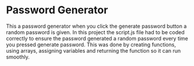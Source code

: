 # Password Generator 
This a password generator when you click the generate password button a random password is given. In this project the script.js file had to be coded correctly to ensure the password generated a random password every time you pressed generate password. This was done by creating functions, using arrays, assigning variables and returning the function so it can run smoothly. 
